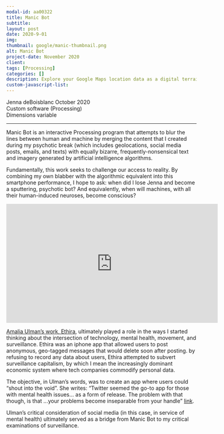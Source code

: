 ```yaml
---
modal-id: aa00322
title: Manic Bot
subtitle:
layout: post
date: 2020-9-01
img:
thumbnail: google/manic-thumbnail.png
alt: Manic Bot
project-date: November 2020
client: 
tags: [Processing]
categories: []
description: Explore your Google Maps location data as a digital terrain
custom-javascript-list:
---
```


Jenna deBoisblanc
October 2020  
Custom software (Processing)   
Dimensions variable  

---
Manic Bot is an interactive Processing program that attempts to blur the lines between human and machine by merging the content that I created during my psychotic break (which includes geolocations, social media posts, emails, and texts) with equally bizarre, frequently-nonsensical text and imagery generated by artificial intelligence algorithms. 

Fundamentally, this work seeks to challenge our access to reality. By combining my own blabber with the algorithmic equivalent into this smartphone performance, I hope to ask: when did I lose Jenna and become a sputtering, psychotic bot? And equivalently, when will machines, with all their human-induced neuroses, become conscious?

<div class="embed-responsive embed-responsive-16by9">
<iframe width="560" height="315" src="https://www.youtube.com/embed/oCQQefI_fVE" frameborder="0" allow="autoplay; encrypted-media" allowfullscreen></iframe>
</div>

[Amalia Ulman’s work, Ethira](https://anthology.rhizome.org/ethira), ultimately played a role in the ways I started thinking about the intersection of technology, mental health, movement, and surveillance. Ethira  was an iphone app that allowed users to post anonymous, geo-tagged messages that would delete soon after posting. by refusing to record any data about users, Ethira attempted to subvert surveillance capitalism, by which I mean the increasingly dominant economic system where tech companies commodify personal data. 

The objective, in Ulman’s words, was to create an app where users could “shout into the void”. She writes: “Twitter seemed the go-to app for those with mental health issues... as a form of release. The problem with that though, is that ...your problems become inseparable from your handle” [link](https://anthology.rhizome.org/ethira). 

Ulman’s critical consideration of social media (in this case, in service of mental health) ultimately served as a bridge from Manic Bot to my critical examinations of surveillance.

